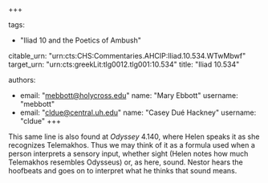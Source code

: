 +++

tags:
- "Iliad 10 and the Poetics of Ambush"

citable_urn: "urn:cts:CHS:Commentaries.AHCIP:Iliad.10.534.WTwMbwf"
target_urn: "urn:cts:greekLit:tlg0012.tlg001:10.534"
title: "Iliad 10.534"

authors:
- email: "mebbott@holycross.edu"
  name: "Mary Ebbott"
  username: "mebbott"
- email: "cldue@central.uh.edu"
  name: "Casey Dué Hackney"
  username: "cldue"
+++

<p>This same line is also found at <em>Odyssey</em> 4.140, where Helen speaks it as she recognizes Telemakhos. Thus we may think of it as a formula used when a person interprets a sensory input, whether sight (Helen notes how much Telemakhos resembles Odysseus) or, as here, sound. Nestor hears the hoofbeats and goes on to interpret what he thinks that sound means. </p>